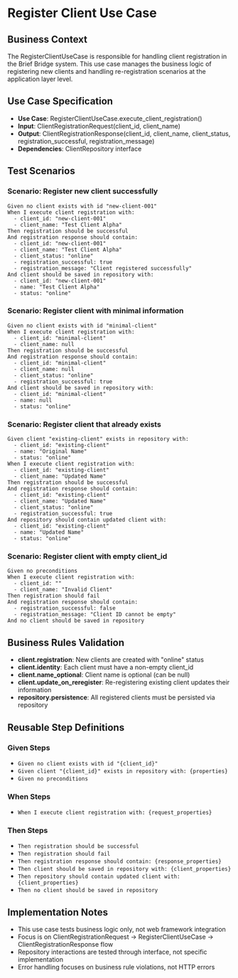 # Register Client Use Case

## Business Context
The RegisterClientUseCase is responsible for handling client registration in the Brief Bridge system. This use case manages the business logic of registering new clients and handling re-registration scenarios at the application layer level.

## Use Case Specification
- **Use Case**: RegisterClientUseCase.execute_client_registration()
- **Input**: ClientRegistrationRequest(client_id, client_name)
- **Output**: ClientRegistrationResponse(client_id, client_name, client_status, registration_successful, registration_message)
- **Dependencies**: ClientRepository interface

## Test Scenarios

### Scenario: Register new client successfully
```
Given no client exists with id "new-client-001"
When I execute client registration with:
  - client_id: "new-client-001"
  - client_name: "Test Client Alpha"
Then registration should be successful
And registration response should contain:
  - client_id: "new-client-001"
  - client_name: "Test Client Alpha"
  - client_status: "online"
  - registration_successful: true
  - registration_message: "Client registered successfully"
And client should be saved in repository with:
  - client_id: "new-client-001"
  - name: "Test Client Alpha"
  - status: "online"
```

### Scenario: Register client with minimal information
```
Given no client exists with id "minimal-client"
When I execute client registration with:
  - client_id: "minimal-client"
  - client_name: null
Then registration should be successful
And registration response should contain:
  - client_id: "minimal-client"
  - client_name: null
  - client_status: "online"
  - registration_successful: true
And client should be saved in repository with:
  - client_id: "minimal-client"
  - name: null
  - status: "online"
```

### Scenario: Register client that already exists
```
Given client "existing-client" exists in repository with:
  - client_id: "existing-client"
  - name: "Original Name"
  - status: "online"
When I execute client registration with:
  - client_id: "existing-client"
  - client_name: "Updated Name"
Then registration should be successful
And registration response should contain:
  - client_id: "existing-client"
  - client_name: "Updated Name"
  - client_status: "online"
  - registration_successful: true
And repository should contain updated client with:
  - client_id: "existing-client"
  - name: "Updated Name"
  - status: "online"
```

### Scenario: Register client with empty client_id
```
Given no preconditions
When I execute client registration with:
  - client_id: ""
  - client_name: "Invalid Client"
Then registration should fail
And registration response should contain:
  - registration_successful: false
  - registration_message: "Client ID cannot be empty"
And no client should be saved in repository
```

## Business Rules Validation
- **client.registration**: New clients are created with "online" status
- **client.identity**: Each client must have a non-empty client_id
- **client.name_optional**: Client name is optional (can be null)
- **client.update_on_reregister**: Re-registering existing client updates their information
- **repository.persistence**: All registered clients must be persisted via repository

## Reusable Step Definitions

### Given Steps
- `Given no client exists with id "{client_id}"`
- `Given client "{client_id}" exists in repository with: {properties}`
- `Given no preconditions`

### When Steps
- `When I execute client registration with: {request_properties}`

### Then Steps
- `Then registration should be successful`
- `Then registration should fail`
- `Then registration response should contain: {response_properties}`
- `Then client should be saved in repository with: {client_properties}`
- `Then repository should contain updated client with: {client_properties}`
- `Then no client should be saved in repository`

## Implementation Notes
- This use case tests business logic only, not web framework integration
- Focus is on ClientRegistrationRequest → RegisterClientUseCase → ClientRegistrationResponse flow
- Repository interactions are tested through interface, not specific implementation
- Error handling focuses on business rule violations, not HTTP errors